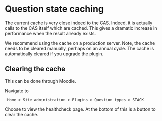 # Question state caching

The current cache is very close indeed to the CAS.  Indeed, it is actually calls to the CAS itself which are cached.  This gives a dramatic increase in performance when the result already exists. 

We recommend using the cache on a production server.  Note, the cache needs to be cleared manually, perhaps on an annual cycle.  The cache is automatically cleared if you upgrade the plugin.

## Clearing the cache ##

This can be done through Moodle.

Navigate to

     Home > Site administration > Plugins > Question types > STACK

Choose to view the healthcheck page.  At the bottom of this is a button to clear the cache.



